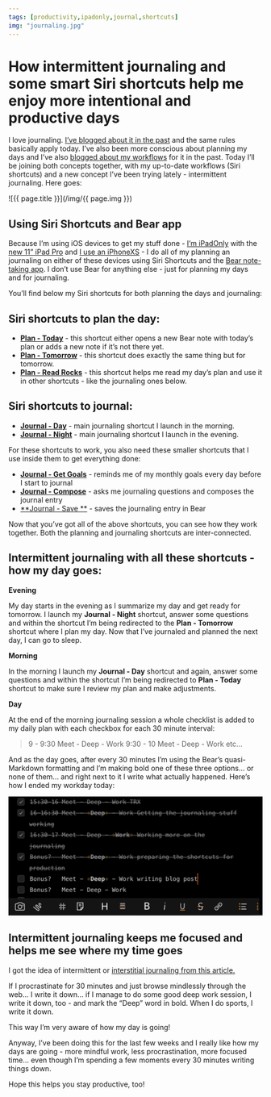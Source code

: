 ```yaml
---
tags: [productivity,ipadonly,journal,shortcuts]
img: "journaling.jpg"
---
```


# How intermittent journaling and some smart Siri shortcuts help me enjoy more intentional and productive days

I love journaling. [I’ve blogged about it in the past](/journal) and the same rules basically apply today. I’ve also been more conscious about planning my days and I’ve also [blogged about my workflows](/workflows) for it in the past. Today I’ll be joining both concepts together, with my up-to-date workflows (Siri shortcuts) and a new concept I’ve been trying lately - intermittent journaling. Here goes:
 
<!--More-->

![{{ page.title }}](/img/{{ page.img }})

## Using Siri Shortcuts and Bear app

Because I’m using iOS devices to get my stuff done - [I’m iPadOnly](/ipadonly) with the [new 11” iPad Pro](/whichipad) and [I use an iPhoneXS](/newdevice) - I do all of my planning an journaling on either of these devices using Siri Shortcuts and the [Bear note-taking app](https://itunes.apple.com/us/app/bear/id1016366447?mt=8&uo=4&at=1l3vvCJ&ct=sliwinski). I don’t use Bear for anything else - just for planning my days and for journaling.

You’ll find below my Siri shortcuts for both planning the days and journaling:

## Siri shortcuts to plan the day:

- [**Plan - Today**](https://www.icloud.com/shortcuts/4627f45c9bd646458112d29608567519) - this shortcut either opens a new Bear note with today’s plan or adds a new note if it’s not there yet.
- [**Plan - Tomorrow**](https://www.icloud.com/shortcuts/d3a1bf1a04e042d0bfecbde0416a7760) - this shortcut does exactly the same thing but for tomorrow.
- [**Plan - Read Rocks**](https://www.icloud.com/shortcuts/d72b2e9b2cf74aa481e88e6669e0ba9c) - this shortcut helps me read my day’s plan and use it in other shortcuts - like the journaling ones below.

## Siri shortcuts to journal:

- [**Journal - Day**](https://www.icloud.com/shortcuts/0d6c6a4b836c4673bc4f0b1936a5d03a) - main journaling shortcut I launch in the morning.
- [**Journal - Night**](https://www.icloud.com/shortcuts/21b0dccd56804f5aba2f5424f8565900) - main journaling shortcut I launch in the evening.

For these shortcuts to work, you also need these smaller shortcuts that I use inside them to get everything done:

- [**Journal - Get Goals**](https://www.icloud.com/shortcuts/4d07579fcc8b42b2a0e1e4100727d4d3) - reminds me of my monthly goals every day before I start to journal
- [**Journal - Compose**](https://www.icloud.com/shortcuts/f52a3fe1aa8242328d60307fa2df7425) - asks me journaling questions and composes the journal entry
- [**Journal - Save **](https://www.icloud.com/shortcuts/6d154629f6734746a79b8a2f87e7047e) - saves the journaling entry in Bear

Now that you’ve got all of the above shortcuts, you can see how they work together. Both the planning and journaling shortcuts are inter-connected.

## Intermittent journaling with all these shortcuts - how my day goes:

**Evening**

My day starts in the evening as I summarize my day and get ready for tomorrow. I launch my **Journal - Night** shortcut, answer some questions and within the shortcut I’m being redirected to the **Plan - Tomorrow** shortcut where I plan my day. Now that I’ve journaled and planned the next day, I can go to sleep.

**Morning**

In the morning I launch my **Journal - Day** shortcut and again, answer some questions and within the shortcut I’m being redirected to **Plan - Today** shortcut to make sure I review my plan and make adjustments.

**Day**

At the end of the morning journaling session a whole checklist is added to my daily plan with each checkbox for each 30 minute interval:

> 9 - 9:30  Meet - Deep - Work
> 9:30 - 10 Meet - Deep - Work 
> etc...

And as the day goes, after every 30 minutes I’m using the Bear’s quasi-Markdown formatting and I’m making bold one of these three options... or none of them... and right next to it I write what actually happened. Here’s how I ended my workday today:

![How intermittent journaling and some smart Siri shortcuts help me enjoy more intentional and productive days 2](/img/journaling-2.jpg)

## Intermittent journaling keeps me focused and helps me see where my time goes

I got the idea of intermittent or [interstitial journaling from this article.](https://betterhumans.coach.me/replace-your-to-do-list-with-interstitial-journaling-to-increase-productivity-4e43109d15ef)

If I procrastinate for 30 minutes and just browse mindlessly through the web... I write it down... if I manage to do some good deep work session, I write it down, too - and mark the “Deep” word in bold. When I do sports, I write it down.

This way I’m very aware of how my day is going!

Anyway, I’ve been doing this for the last few weeks and I really like how my days are going - more mindful work, less procrastination, more focused time... even though I’m spending a few moments every 30 minutes writing things down.

Hope this helps you stay productive, too!


[n]: https://michael.gratis/nozbe
[p]: /podcast